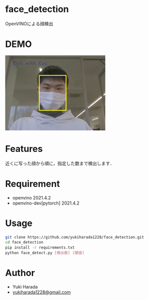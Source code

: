 # face_detection
 OpenVINOによる顔検出

# DEMO
<img src="img/demo1.png" width="320">

# Features
 近くに写った顔から順に，指定した数まで検出します．
 
# Requirement
* openvino 2021.4.2
* openvino-dev[pytorch] 2021.4.2

# Usage
```bash
git clone https://github.com/yukiharada1228/face_detection.git
cd face_detection
pip install -r requirements.txt
python face_detect.py [検出数] [閾値] 
```

# Author 
* Yuki Harada
* yukiharada1228@gmail.com

